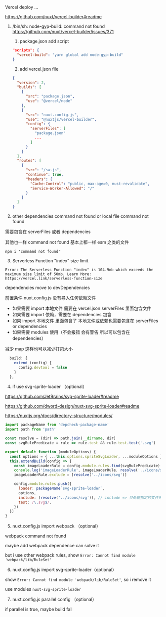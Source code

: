 Vercel deploy ...

https://github.com/nuxt/vercel-builder#readme

1. /bin/sh: node-gyp-build: command not found  https://github.com/nuxt/vercel-builder/issues/371

   1. package.json add script

    ```json
    "scripts": {
      "vercel-build": "yarn global add node-gyp-build"
    }
    ```

    2. add vercel.json file

      ```json
      {
        "version": 2,
        "builds": [
          {
            "src": "package.json",
            "use": "@vercel/node"
          },
          {
            "src": "nuxt.config.js",
            "use": "@nuxtjs/vercel-builder",
            "config": {
              "serverFiles": [
                "package.json"
                ...
              ]
            }
          }
        ],
        "routes": [
          {
            "src": "/sw.js",
            "continue": true,
            "headers": {
              "Cache-Control": "public, max-age=0, must-revalidate",
              "Service-Worker-Allowed": "/"
            }
          }
        ]
      }
      ```

1. other dependencies command not found or local file command not found

需要包含在 serverFiles 或者 dependencies

其他也一样 command not found 基本上都一样 esm 之类的文件

```
npm i 'command not found'
```

3. Serverless Function "index" size limit

```
Error: The Serverless Function "index" is 104.9mb which exceeds the maximum size limit of 50mb. Learn More: https://vercel.link/serverless-function-size
```

dependencies move to devDependencies

前置条件 nuxt.config.js 没有导入任何依赖文件

- 如果需要 import 本地文件 需要在 vercel.json serverFiles 里面包含文件
- 如果需要 import 依赖，需要在 dependencies 包含
- 如果 import 本地文件 里面包含了 本地文件或依赖也需要包含在 serverFiles or dependencies
- 如果需要 modules 使用（不会报错 会有警告 所以可以包含在 dependencies）

减少 map 这样也可以减少打包大小

```javascript
  build: {
    extend (config) {
      config.devtool = false
    }
  },
```

4. if use svg-sprite-loader （optional）

https://github.com/JetBrains/svg-sprite-loader#readme

https://github.com/dword-design/nuxt-svg-sprite-loader#readme

https://nuxtjs.org/docs/directory-structure/modules/

```javascript
import packageName from 'depcheck-package-name'
import path from 'path'

const resolve = (dir) => path.join(__dirname, dir)
const svgRulePredicate = rule => rule.test && rule.test.test('.svg')

export default function (moduleOptions) {
  const options = { ...this.options.spriteSvgLoader, ...moduleOptions }
  this.extendBuild(config => {
    const imageLoaderRule = config.module.rules.find(svgRulePredicate)
    console.log('imageLoaderRule', imageLoaderRule, resolve('../icons/svg'))
    imageLoaderRule.exclude = [resolve('../icons/svg')]

    config.module.rules.push({
      loader: packageName`svg-sprite-loader`,
      options,
      include: [resolve('../icons/svg')], // include => 只处理指定的文件夹下的文件
      test: /\.svg$/,
    })
  })
}
```

5. nuxt.config.js import webpack （optional）

webpack command not found

maybe add webpack dependence can solve it

but i use other webpack rules, show ``Error: Cannot find module 'webpack/lib/RuleSet'``

6. nuxt.config.js import svg-sprite-loader（optional）

show ``Error: Cannot find module 'webpack/lib/RuleSet'``, so i remove it

use modules ``nuxt-svg-sprite-loader``

7. nuxt.config.js parallel config （optional）

if parallel is true, maybe build fail

